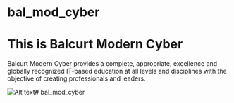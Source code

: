 # bal_mod_cyber
# This is Balcurt Modern Cyber 
Balcurt Modern Cyber provides a complete, appropriate, excellence and globally recognized IT-based education at all levels and disciplines with the objective of creating professionals and leaders.

![Alt text](image.png)# bal_mod_cyber
